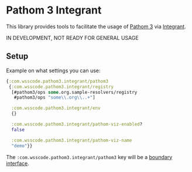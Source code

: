 # Pathom 3 Integrant

This library provides tools to facilitate the usage of [Pathom 3](https://pathom3.wsscode.com/) via [Integrant](https://github.com/weavejester/integrant).

IN DEVELOPMENT, NOT READY FOR GENERAL USAGE

## Setup

Example on what settings you can use:

```clojure
{:com.wsscode.pathom3.integrant/pathom3
 {:com.wsscode.pathom3.integrant/registry
  [#pathom3/ops some.org.sample-resolvers/registry
   #pathom3/ops "some\\.org\\..+"]

  :com.wsscode.pathom3.integrant/env
  {}

  :com.wsscode.pathom3.integrant/pathom-viz-enabled?
  false

  :com.wsscode.pathom3.integrant/pathom-viz-name
  "demo"}}
```

The `:com.wsscode.pathom3.integrant/pathom3` key will be a [boundary interface](https://pathom3.wsscode.com/docs/eql/#boundary-interface).
